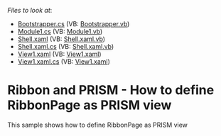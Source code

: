 <!-- default file list -->
*Files to look at*:

* [Bootstrapper.cs](./CS/Q283154/Bootstrapper.cs) (VB: [Bootstrapper.vb](./VB/Q283154/Bootstrapper.vb))
* [Module1.cs](./CS/Q283154/Module1.cs) (VB: [Module1.vb](./VB/Q283154/Module1.vb))
* [Shell.xaml](./CS/Q283154/Shell.xaml) (VB: [Shell.xaml.vb](./VB/Q283154/Shell.xaml.vb))
* [Shell.xaml.cs](./CS/Q283154/Shell.xaml.cs) (VB: [Shell.xaml.vb](./VB/Q283154/Shell.xaml.vb))
* [View1.xaml](./CS/Q283154/View1.xaml) (VB: [View1.xaml](./VB/Q283154/View1.xaml))
* [View1.xaml.cs](./CS/Q283154/View1.xaml.cs) (VB: [View1.xaml](./VB/Q283154/View1.xaml))
<!-- default file list end -->
# Ribbon and PRISM - How to define RibbonPage as PRISM view


<p>This sample shows how to define RibbonPage as PRISM view</p>

<br/>


